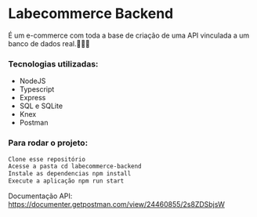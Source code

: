 # Labecommerce Backend

É um e-commerce com toda a base de criação de uma API vinculada a um banco de dados real.🧡🧑‍💻

### Tecnologias utilizadas:
- NodeJS
- Typescript
- Express
- SQL e SQLite
- Knex
- Postman

### Para rodar o projeto:
``` bash
Clone esse repositório
Acesse a pasta cd labecommerce-backend
Instale as dependencias npm install
Execute a aplicação npm run start 
```

Documentação API: https://documenter.getpostman.com/view/24460855/2s8ZDSbjsW 